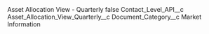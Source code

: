 <?xml version="1.0" encoding="UTF-8"?>
<CustomMetadata xmlns="http://soap.sforce.com/2006/04/metadata" xmlns:xsi="http://www.w3.org/2001/XMLSchema-instance" xmlns:xsd="http://www.w3.org/2001/XMLSchema">
    <label>Asset Allocation View - Quarterly</label>
    <protected>false</protected>
    <values>
        <field>Contact_Level_API__c</field>
        <value xsi:type="xsd:string">Asset_Allocation_View_Quarterly__c</value>
    </values>
    <values>
        <field>Document_Category__c</field>
        <value xsi:type="xsd:string">Market Information</value>
    </values>
</CustomMetadata>
